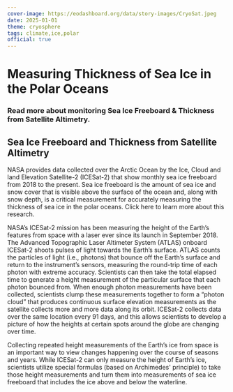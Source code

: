 ```yaml
---
cover-image: https://eodashboard.org/data/story-images/CryoSat.jpeg
date: 2025-01-01
theme: cryosphere
tags: climate,ice,polar
official: true
---
```


#   Measuring Thickness of Sea Ice in the Polar Oceans<!--{ as="img" mode="hero" src="https://eodashboard.org/data/story-images/CryoSat.jpeg" }-->
### Read more about monitoring Sea Ice Freeboard & Thickness from Satellite Altimetry. <!--{ style="font-size:1.5rem;opacity:0.7;margin-top:1rem;" }-->

## Sea Ice Freeboard and Thickness from Satellite Altimetry

NASA provides data collected over the Arctic Ocean by the Ice, Cloud and land Elevation Satellite-2 (ICESat-2) that show monthly sea ice freeboard from 2018 to the present. Sea ice freeboard is the amount of sea ice and snow cover that is visible above the surface of the ocean and, along with snow depth, is a critical measurement for accurately measuring the thickness of sea ice in the polar oceans. Click here to learn more about this research.

NASA’s ICESat-2 mission has been measuring the height of the Earth’s features from space with a laser ever since its launch in September 2018. The Advanced Topographic Laser Altimeter System (ATLAS) onboard ICESat-2 shoots pulses of light towards the Earth’s surface. ATLAS counts the particles of light (i.e., photons) that bounce off the Earth’s surface and return to the instrument’s sensors, measuring the round-trip time of each photon with extreme accuracy. Scientists can then take the total elapsed time to generate a height measurement of the particular surface that each photon bounced from. When enough photon measurements have been collected, scientists clump these measurements together to form a “photon cloud” that produces continuous surface elevation measurements as the satellite collects more and more data along its orbit. ICESat-2 collects data over the same location every 91 days, and this allows scientists to develop a picture of how the heights at certain spots around the globe are changing over time.

Collecting repeated height measurements of the Earth’s ice from space is an important way to view changes happening over the course of seasons and years. While ICESat-2 can only measure the height of Earth’s ice, scientists utilize special formulas (based on Archimedes' principle) to take those height measurements and turn them into measurements of sea ice freeboard that includes the ice above and below the waterline.



